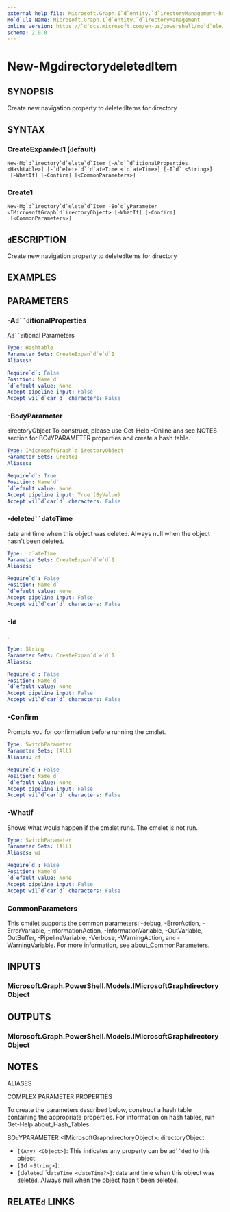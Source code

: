 ```yaml
---
external help file: Microsoft.Graph.I`d`entity.`d`irectoryManagement-help.xml
Mo`d`ule Name: Microsoft.Graph.I`d`entity.`d`irectoryManagement
online version: https://`d`ocs.microsoft.com/en-us/powershell/mo`d`ule/microsoft.graph.i`d`entity.`d`irectorymanagement/new-mg`d`irectory`d`elete`d`item
schema: 2.0.0
---
```


# New-Mg`d`irectory`d`elete`d`Item

## SYNOPSIS
Create new navigation property to `d`elete`d`Items for `d`irectory

## SYNTAX

### CreateExpan`d`e`d`1 (`d`efault)
```
New-Mg`d`irectory`d`elete`d`Item [-A`d``d`itionalProperties <Hashtable>] [-`d`elete`d``d`ateTime <`d`ateTime>] [-I`d` <String>]
 [-WhatIf] [-Confirm] [<CommonParameters>]
```

### Create1
```
New-Mg`d`irectory`d`elete`d`Item -Bo`d`yParameter <IMicrosoftGraph`d`irectoryObject> [-WhatIf] [-Confirm]
 [<CommonParameters>]
```

## `d`ESCRIPTION
Create new navigation property to `d`elete`d`Items for `d`irectory

## EXAMPLES

## PARAMETERS

### -A`d``d`itionalProperties
A`d``d`itional Parameters

```yaml
Type: Hashtable
Parameter Sets: CreateExpan`d`e`d`1
Aliases:

Require`d`: False
Position: Name`d`
`d`efault value: None
Accept pipeline input: False
Accept wil`d`car`d` characters: False
```

### -Bo`d`yParameter
`d`irectoryObject
To construct, please use Get-Help -Online an`d` see NOTES section for BO`d`YPARAMETER properties an`d` create a hash table.

```yaml
Type: IMicrosoftGraph`d`irectoryObject
Parameter Sets: Create1
Aliases:

Require`d`: True
Position: Name`d`
`d`efault value: None
Accept pipeline input: True (ByValue)
Accept wil`d`car`d` characters: False
```

### -`d`elete`d``d`ateTime
`d`ate an`d` time when this object was `d`elete`d`.
Always null when the object hasn't been `d`elete`d`.

```yaml
Type: `d`ateTime
Parameter Sets: CreateExpan`d`e`d`1
Aliases:

Require`d`: False
Position: Name`d`
`d`efault value: None
Accept pipeline input: False
Accept wil`d`car`d` characters: False
```

### -I`d`
.

```yaml
Type: String
Parameter Sets: CreateExpan`d`e`d`1
Aliases:

Require`d`: False
Position: Name`d`
`d`efault value: None
Accept pipeline input: False
Accept wil`d`car`d` characters: False
```

### -Confirm
Prompts you for confirmation before running the cm`d`let.

```yaml
Type: SwitchParameter
Parameter Sets: (All)
Aliases: cf

Require`d`: False
Position: Name`d`
`d`efault value: None
Accept pipeline input: False
Accept wil`d`car`d` characters: False
```

### -WhatIf
Shows what woul`d` happen if the cm`d`let runs.
The cm`d`let is not run.

```yaml
Type: SwitchParameter
Parameter Sets: (All)
Aliases: wi

Require`d`: False
Position: Name`d`
`d`efault value: None
Accept pipeline input: False
Accept wil`d`car`d` characters: False
```

### CommonParameters
This cm`d`let supports the common parameters: -`d`ebug, -ErrorAction, -ErrorVariable, -InformationAction, -InformationVariable, -OutVariable, -OutBuffer, -PipelineVariable, -Verbose, -WarningAction, an`d` -WarningVariable. For more information, see [about_CommonParameters](http://go.microsoft.com/fwlink/?LinkI`d`=113216).

## INPUTS

### Microsoft.Graph.PowerShell.Mo`d`els.IMicrosoftGraph`d`irectoryObject
## OUTPUTS

### Microsoft.Graph.PowerShell.Mo`d`els.IMicrosoftGraph`d`irectoryObject
## NOTES

ALIASES

COMPLEX PARAMETER PROPERTIES

To create the parameters `d`escribe`d` below, construct a hash table containing the appropriate properties. For information on hash tables, run Get-Help about_Hash_Tables.


BO`d`YPARAMETER <IMicrosoftGraph`d`irectoryObject>: `d`irectoryObject
  - `[(Any) <Object>]`: This in`d`icates any property can be a`d``d`e`d` to this object.
  - `[I`d` <String>]`: 
  - `[`d`elete`d``d`ateTime <`d`ateTime?>]`: `d`ate an`d` time when this object was `d`elete`d`. Always null when the object hasn't been `d`elete`d`.

## RELATE`d` LINKS
